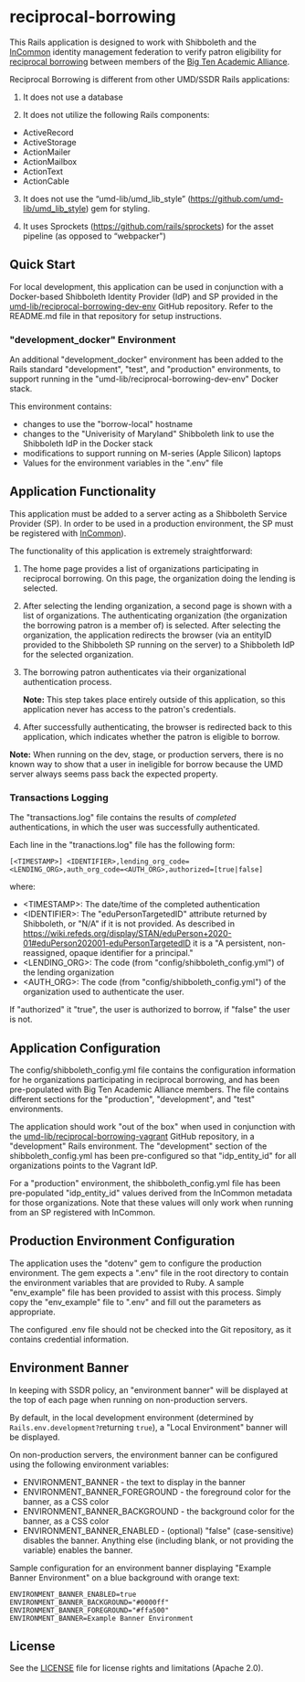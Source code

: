 # reciprocal-borrowing

This Rails application is designed to work with Shibboleth and the
[InCommon](https://www.incommon.org/) identity management federation to verify
patron eligibility for
[reciprocal borrowing](https://www.btaa.org/projects/library/reciprocal-borrowing/introduction)
between members of the [Big Ten Academic Alliance](https://www.btaa.org/).

Reciprocal Borrowing is different from other UMD/SSDR Rails applications:

1) It does not use a database

2) It does not utilize the following Rails components:

* ActiveRecord
* ActiveStorage
* ActionMailer
* ActionMailbox
* ActionText
* ActionCable

3) It does not use the “umd-lib/umd_lib_style”
   (<https://github.com/umd-lib/umd_lib_style>) gem for styling.

4) It uses Sprockets (<https://github.com/rails/sprockets>) for the asset
   pipeline (as opposed to “webpacker")

## Quick Start

For local development, this application can be used in conjunction with a
Docker-based Shibboleth Identity Provider (IdP) and SP provided in the
[umd-lib/reciprocal-borrowing-dev-env](https://github.com/umd-lib/reciprocal-borrowing-dev-env)
GitHub repository. Refer to the README.md file in that repository for setup
instructions.

### "development_docker" Environment

An additional "development_docker" environment has been added to the
Rails standard "development", "test", and "production" environments, to support
running in the "umd-lib/reciprocal-borrowing-dev-env" Docker stack.

This environment contains:

* changes to use the "borrow-local" hostname
* changes to the "Univerisity of Maryland" Shibboleth link to use the Shibboleth
  IdP in the Docker stack
* modifications to support running on M-series (Apple Silicon) laptops
* Values for the environment variables in the ".env" file

## Application Functionality

This application must be added to a server acting as a Shibboleth Service
Provider (SP). In order to be used in a production environment, the SP must be
registered with [InCommon](https://www.incommon.org/)).

The functionality of this application is extremely straightforward:

1) The home page provides a list of organizations participating in reciprocal
   borrowing. On this page, the organization doing the lending is selected.

2) After selecting the lending organization, a second page is shown with a
   list of organizations. The authenticating organization (the organization the
   borrowing patron is a member of) is selected. After selecting the
   organization, the application redirects the browser (via an entityID provided
   to the Shibboleth SP running on the server) to a Shibboleth IdP for the
   selected organization.

3) The borrowing patron authenticates via their organizational authentication
   process.

   **Note:** This step takes place entirely outside of this application, so this
   application never has access to the patron's credentials.

4) After successfully authenticating, the browser is redirected back to this
   application, which indicates whether the patron is eligible to borrow.

**Note:** When running on the dev, stage, or production servers, there is no
known way to show that a user in ineligible for borrow because the UMD server
always seems pass back the expected property.

### Transactions Logging

The "transactions.log" file contains the results of *completed* authentications,
in which the user was successfully authenticated.

Each line in the "tranactions.log" file has the following form:

```text
[<TIMESTAMP>] <IDENTIFIER>,lending_org_code=<LENDING_ORG>,auth_org_code=<AUTH_ORG>,authorized=[true|false]
```

where:

* \<TIMESTAMP>: The date/time of the completed authentication
* \<IDENTIFIER>: The "eduPersonTargetedID" attribute returned by Shibboleth, or
  "N/A" if it is not provided. As described in
  <https://wiki.refeds.org/display/STAN/eduPerson+2020-01#eduPerson202001-eduPersonTargetedID>
  it is a "A persistent, non-reassigned, opaque identifier for a principal."
* \<LENDING_ORG>: The code (from "config/shibboleth_config.yml") of the lending
  organization
* \<AUTH_ORG>: The code (from "config/shibboleth_config.yml") of the
  organization used to authenticate the user.

If "authorized" it "true", the user is authorized to borrow, if "false" the
user is not.

## Application Configuration

The config/shibboleth_config.yml file contains the configuration information for
he organizations participating in reciprocal borrowing, and has been
pre-populated with Big Ten Academic Alliance members. The file contains
different sections for the "production", "development", and "test" environments.

The application should work "out of the box" when used in conjunction with the
[umd-lib/reciprocal-borrowing-vagrant](https://github.com/umd-lib/reciprocal-borrowing-vagrant)
GitHub repository, in a "development" Rails environment. The "development"
section of the shibboleth_config.yml has been pre-configured so that
"idp_entity_id" for all organizations points to the Vagrant IdP.

For a "production" environment, the shibboleth_config.yml file has been
pre-populated "idp_entity_id" values derived from the InCommon metadata for
those organizations. Note that these values will only work when running from an
SP registered with InCommon.

## Production Environment Configuration

The application uses the "dotenv" gem to configure the production environment.
The gem expects a ".env" file in the root directory to contain the environment
variables that are provided to Ruby. A sample "env_example" file has been
provided to assist with this process. Simply copy the "env_example" file to
".env" and fill out the parameters as appropriate.

The configured .env file should not be checked into the Git repository, as it
contains credential information.

## Environment Banner

In keeping with SSDR policy, an "environment banner" will be displayed at the
top of each page when running on non-production servers.

By default, in the local development environment (determined by
`Rails.env.development?`returning `true`), a "Local Environment" banner will be
displayed.

On non-production servers, the environment banner can be configured using the following environment variables:

* ENVIRONMENT_BANNER - the text to display in the banner
* ENVIRONMENT_BANNER_FOREGROUND - the foreground color for the banner, as a CSS color
* ENVIRONMENT_BANNER_BACKGROUND - the background color for the banner, as a CSS color
* ENVIRONMENT_BANNER_ENABLED - (optional) "false" (case-sensitive) disables the
  banner. Anything else (including blank, or not providing the variable) enables
  the banner.

Sample configuration for an environment banner displaying
"Example Banner Environment" on a blue background with orange text:

```text
ENVIRONMENT_BANNER_ENABLED=true
ENVIRONMENT_BANNER_BACKGROUND="#0000ff"
ENVIRONMENT_BANNER_FOREGROUND="#ffa500"
ENVIRONMENT_BANNER=Example Banner Environment
```

## License

See the [LICENSE](LICENSE.md) file for license rights and limitations
(Apache 2.0).

